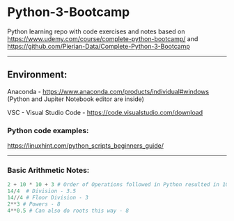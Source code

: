 # Python-3-Bootcamp

Python learning repo with code exercises and notes based on https://www.udemy.com/course/complete-python-bootcamp/
and https://github.com/Pierian-Data/Complete-Python-3-Bootcamp

---

## Environment:
Anaconda - https://www.anaconda.com/products/individual#windows  (Python and Jupiter Notebook editor are inside)

VSC - Visual Studio Code - https://code.visualstudio.com/download 

### Python code examples:
https://linuxhint.com/python_scripts_beginners_guide/

---
### Basic Arithmetic Notes:
```python
2 + 10 * 10 + 3 # Order of Operations followed in Python resulted in 105  
14/4  # Division - 3.5  
14//4 # Floor Division - 3  
2**3 # Powers - 8  
4**0.5 # Can also do roots this way - 8  
```
